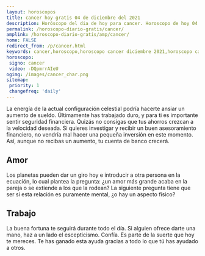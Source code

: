 ```yaml
---
layout: horoscopos
title: cancer hoy gratis 04 de diciembre del 2021 
description: Horóscopo del dia de hoy para cancer. Horoscopo de hoy 04 de diciembre del 2021. Las predicciones de amor, trabajo, vida personal gratis.
permalink: /horoscopo-diario-gratis/cancer/
amplink: /horoscopo-diario-gratis/amp/cancer/
home: FALSE
redirect_from: /p/cancer.html
keywords: cancer,horoscopo,horoscopo cancer diciembre 2021,horoscopo cancer hoy,tarot cancer diciembre 2021,horoscopo cancer,tarot cancer hoy,horoscopo de hoy,horoscopo diario,tarot del amor,horoscopo de hoy cancer,horoscopo diario del tarot, Horoscopo de hoy cancer 04 de diciembre del 2021,horóscopo del día,signos zodiacales 2021, el horoscopo de hoy
horoscopo:
 signo: cancer
 video: -DQpmrrAIeU
ogimg: /images/cancer_char.png
sitemap:
 priority: 1
 changefreq: 'daily'
---
```



La energía de la actual configuración celestial podría hacerte ansiar un aumento de sueldo. Últimamente has trabajado duro, y para ti es importante sentir seguridad financiera. Quizás no consigas que tus ahorros crezcan a la velocidad deseada. Si quieres investigar y recibir un buen asesoramiento financiero, no vendría mal hacer una pequeña inversión en este momento.  Así, aunque no recibas un aumento, tu cuenta de banco crecerá.

## Amor

Los planetas pueden dar un giro hoy e introducir a otra persona en la ecuación, lo cual plantea la pregunta: ¿un amor más grande acaba en la pareja o se extiende a los que la rodean? La siguiente pregunta tiene que ser si esta relación es puramente mental, ¿o hay un aspecto físico?

## Trabajo

La buena fortuna te seguirá durante todo el día. Si alguien ofrece darte una mano, haz a un lado el escepticismo. Confía. Es parte de la suerte que hoy te mereces. Te has ganado esta ayuda gracias a todo lo que tú has ayudado a otros.